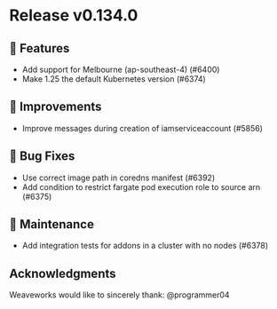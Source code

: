 # Release v0.134.0

## 🚀 Features

- Add support for Melbourne (ap-southeast-4) (#6400)
- Make 1.25 the default Kubernetes version (#6374)

## 🎯 Improvements

- Improve messages during creation of iamserviceaccount (#5856)

## 🐛 Bug Fixes

- Use correct image path in coredns manifest (#6392)
- Add condition to restrict fargate pod execution role to source arn (#6375)

## 🧰 Maintenance

- Add integration tests for addons in a cluster with no nodes (#6378)

## Acknowledgments
Weaveworks would like to sincerely thank:
     @programmer04
